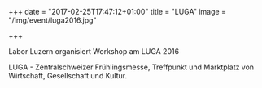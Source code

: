 +++
date = "2017-02-25T17:47:12+01:00"
title = "LUGA"
image = "/img/event/luga2016.jpg"

+++

Labor Luzern organisiert Workshop am LUGA 2016

LUGA - Zentralschweizer Frühlingsmesse, Treffpunkt und Marktplatz von Wirtschaft, Gesellschaft und Kultur.
